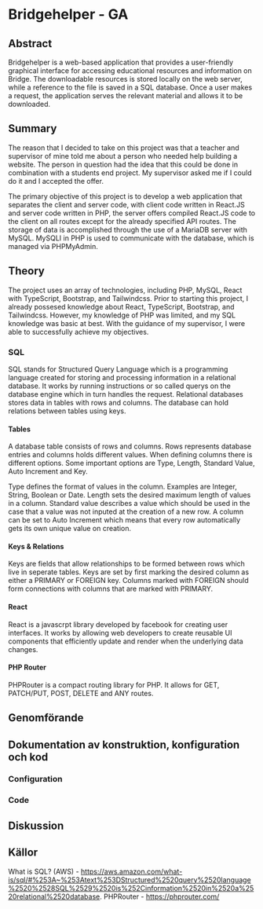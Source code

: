 # Bridgehelper - GA
## Abstract
Bridgehelper is a web-based application that provides a user-friendly graphical interface for accessing educational resources and information on Bridge. The downloadable resources is stored locally on the web server, while a reference to the file is saved in a SQL database. Once a user makes a request, the application serves the relevant material and allows it to be downloaded.

## Summary
The reason that I decided to take on this project was that a teacher and supervisor of mine told me about a person who needed help building a website. The person in question had the idea that this could be done in combination with a students end project. My supervisor asked me if I could do it and I accepted the offer.

The primary objective of this project is to develop a web application that separates the client and server code, with client code written in React.JS and server code written in PHP, the server offers compiled React.JS code to the client on all routes except for the already specified API routes. The storage of data is accomplished through the use of a MariaDB server with MySQL. MySQLI in PHP is used to communicate with the database, which is managed via PHPMyAdmin.

## Theory
The project uses an array of technologies, including PHP, MySQL, React with TypeScript, Bootstrap, and Tailwindcss. Prior to starting this project, I already possesed knowledge about React, TypeScript, Bootstrap, and Tailwindcss. However, my knowledge of PHP was limited, and my  SQL knowledge was basic at best. With the guidance of my supervisor, I were able to successfully achieve my objectives.

### SQL
SQL stands for Structured Query Language which is a programming language created for storing and processing information in a relational database. It works by running instructions or so called querys on the database engine which in turn handles the request. Relational databases stores data in tables with rows and columns. The database can hold relations between tables using keys.

#### Tables
A database table consists of rows and columns. Rows represents database entries and columns holds different values. When defining columns there is different options. Some important options are Type, Length, Standard Value, Auto Increment and Key.

Type defines the format of values in the column. Examples are Integer, String, Boolean or Date. Length sets the desired maximum length of values in a column. Standard value describes a value which should be used in the case that a value was not inputed at the creation of a new row. A column can be set to Auto Increment which means that every row automatically gets its own unique value on creation.

#### Keys & Relations
Keys are fields that allow relationships to be formed between rows which live in seperate tables. Keys are set by first marking the desired column as either a PRIMARY or FOREIGN key. Columns marked with FOREIGN should form connections with columns that are marked with PRIMARY.
#### React
React is a javascrpt library developed by facebook for creating user interfaces. It works by allowing web developers to create reusable UI components that efficiently update and render when the underlying data changes. 
#### PHP Router
PHPRouter is a compact routing library for PHP. It allows for GET, PATCH/PUT, POST, DELETE and ANY routes.
## Genomförande
## Dokumentation av konstruktion, konfiguration och kod
### Configuration

### Code
## Diskussion
## Källor
What is SQL? (AWS) - https://aws.amazon.com/what-is/sql/#%253A~%253Atext%253DStructured%2520query%2520language%2520%2528SQL%2529%2520is%252Cinformation%2520in%2520a%2520relational%2520database.
PHPRouter - https://phprouter.com/